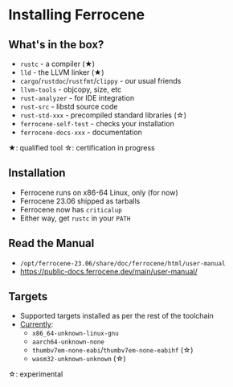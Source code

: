 # Installing Ferrocene

## What's in the box?

* `rustc` - a compiler (★)
* `lld` - the LLVM linker (★)
* `cargo`/`rustdoc`/`rustfmt`/`clippy` - our usual friends
* `llvm-tools` - objcopy, size, etc
* `rust-analyzer` - for IDE integration
* `rust-src` - libstd source code
* `rust-std-xxx` - precompiled standard libraries (☆)
* `ferrocene-self-test` - checks your installation
* `ferrocene-docs-xxx` - documentation

★: qualified tool ☆: certification in progress

## Installation

* Ferrocene runs on x86-64 Linux, only (for now)
* Ferrocene 23.06 shipped as tarballs
* Ferrocene now has `criticalup`
* Either way, get `rustc` in your `PATH`

## Read the Manual

* `/opt/ferrocene-23.06/share/doc/ferrocene/html/user-manual`
* <https://public-docs.ferrocene.dev/main/user-manual/>

## Targets

* Supported targets installed as per the rest of the toolchain
* [Currently]:
  * `x86_64-unknown-linux-gnu`
  * `aarch64-unknown-none`
  * `thumbv7em-none-eabi`/`thumbv7em-none-eabihf` (☆)
  * `wasm32-unknown-unknown` (☆)

☆: experimental

[Currently]: https://public-docs.ferrocene.dev/main/user-manual/targets/index.html
